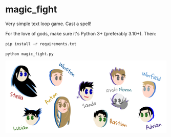 # magic_fight

Very simple text loop game. Cast a spell!

For the love of gods, make sure it's Python 3+ (preferably 3.10+). Then:

`pip install -r requirements.txt`

`python magic_fight.py`

![Character doodles](images/neat.png)

